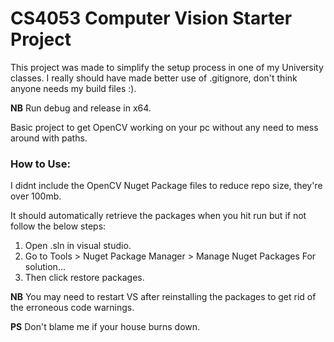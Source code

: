 # CS4053 Computer Vision Starter Project

This project was made to simplify the setup process in one of my University classes. I really should have made better use of .gitignore, don't think anyone needs my build files :).

 **NB** Run debug and release in x64.

Basic project to get OpenCV working on your pc without any need to mess around with paths.

### How to Use:
I didnt include the OpenCV Nuget Package files to reduce repo size, they're over 100mb.  

It should automatically retrieve the packages when you hit run but if not follow the below steps:
 1. Open .sln in visual studio.
 2. Go to Tools > Nuget Package Manager > Manage Nuget Packages For solution...  
 3. Then click restore packages.
 
**NB** You may need to restart VS after reinstalling the packages to get rid of the erroneous code warnings.
 
**PS** Don't blame me if your house burns down.
